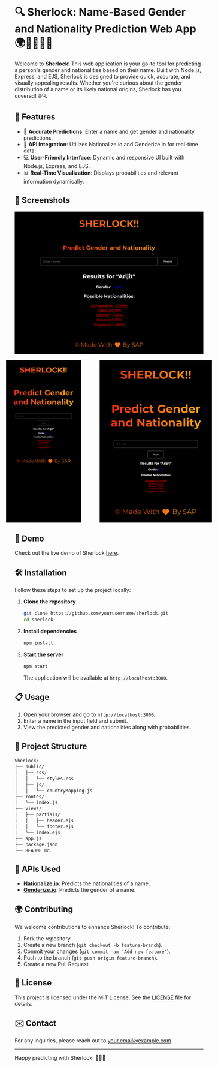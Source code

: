 # 🔍 Sherlock: Name-Based Gender and Nationality Prediction Web App 🌍👩‍💼👨‍💼

Welcome to **Sherlock**! This web application is your go-to tool for predicting a person's gender and nationalities based on their name. Built with Node.js, Express, and EJS, Sherlock is designed to provide quick, accurate, and visually appealing results. Whether you're curious about the gender distribution of a name or its likely national origins, Sherlock has you covered! 🌐🔍

## 🌟 Features
- 🎯 **Accurate Predictions**: Enter a name and get gender and nationality predictions.
- 🔗 **API Integration**: Utilizes Nationalize.io and Genderize.io for real-time data.
- 💻 **User-Friendly Interface**: Dynamic and responsive UI built with Node.js, Express, and EJS.
- 📊 **Real-Time Visualization**: Displays probabilities and relevant information dynamically.

## 📸 Screenshots
![Sherlock Main Page](https://github.com/SAQLAINAP/Sherlock/blob/master/sherlock.png)

<div style="display: flex; justify-content: center; gap: 50px;">
  <img src="https://github.com/SAQLAINAP/Sherlock/blob/master/sherlock-iphone.png" alt="Sherlock Mobile Page" width="200">
  <img src="https://github.com/SAQLAINAP/Sherlock/blob/master/sherlock-ipad.png" alt="Sherlock Mid-size Page" width="300">
</div>



## 🚀 Demo
Check out the live demo of Sherlock [here](https://example.com).

## 🛠️ Installation
Follow these steps to set up the project locally:

1. **Clone the repository**
   ```bash
   git clone https://github.com/yourusername/sherlock.git
   cd sherlock
   ```

2. **Install dependencies**
   ```bash
   npm install
   ```

3. **Start the server**
   ```bash
   npm start
   ```
   The application will be available at `http://localhost:3000`.

## 📋 Usage
1. Open your browser and go to `http://localhost:3000`.
2. Enter a name in the input field and submit.
3. View the predicted gender and nationalities along with probabilities.

## 📂 Project Structure
```plaintext
Sherlock/
├── public/
│   ├── css/
│   │   └── styles.css
│   ├── js/
│   │   └── countryMapping.js
├── routes/
│   └── index.js
├── views/
│   ├── partials/
│   │   ├── header.ejs
│   │   └── footer.ejs
│   └── index.ejs
├── app.js
├── package.json
└── README.md
```

## 🔌 APIs Used
- **[Nationalize.io](https://nationalize.io)**: Predicts the nationalities of a name.
- **[Genderize.io](https://genderize.io)**: Predicts the gender of a name.

## 🌍 Contributing
We welcome contributions to enhance Sherlock! To contribute:

1. Fork the repository.
2. Create a new branch (`git checkout -b feature-branch`).
3. Commit your changes (`git commit -am 'Add new feature'`).
4. Push to the branch (`git push origin feature-branch`).
5. Create a new Pull Request.

## 📄 License
This project is licensed under the MIT License. See the [LICENSE](LICENSE) file for details.

## ✉️ Contact
For any inquiries, please reach out to [your.email@example.com](mailto:your.email@example.com).

---

Happy predicting with Sherlock! 🕵️‍♂️🔮
